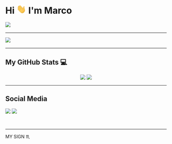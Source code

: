 # Hi <img src="https://raw.githubusercontent.com/ABSphreak/ABSphreak/master/gifs/Hi.gif" width="30px"> I'm Marco
<img height="30" src = "https://img.shields.io/badge/Freelancer-29B2FE?style=for-the-badge&logo=Freelancer&logoColor=white"/>

---

<img src="https://media.giphy.com/media/fHtH9kGwNYPVzZp3pN/giphy.gif" width="1100"/>

---
## My GitHub Stats 💻

<p align="center"> 
  <img src="https://github-readme-stats.vercel.app/api/top-langs/?username=enidev911&theme=darcula"  height="220"/>
  <img src="https://github-readme-stats.vercel.app/api?username=enidev911&theme=darcula&show_icons=true" height="220"/>
</p>

---

## Social Media 

[<img height="30" src="https://img.shields.io/badge/twitter-%231DA1F2.svg?&style=for-the-badge&logo=twitter&logoColor=white" />][twitter]
[<img height="30" src = "https://img.shields.io/badge/facebook-%233b5998.svg?&style=for-the-badge&logo=Facebook&logoColor=white">][facebook]


[twitter]: https://twitter.com/MarcoContreraas
[facebook]: https://www.facebook.com/profile.php?id=100009064421475


<br />

---

MY SIGN :scorpius:


<!---
EniDev911/EniDev911 is a ✨ special ✨ repository because its `README.md` (this file) appears on your GitHub profile.
You can click the Preview link to take a look at your changes.
--->

